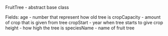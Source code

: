 FruitTree - abstract base class

Fields:
age - number that represent how old tree is
cropCapacity - amount of crop that is given from tree
cropStart - year when tree starts to give crop
height - how high the tree is
speciesName - name of fruit tree